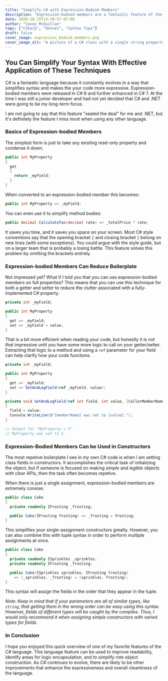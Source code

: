 ```yaml
---
title: "Simplify C# with Expression-Bodied Members"
description: "Expression-bodied members are a fantastic feature of the C# language that simplifies and condenses your code."
date: 2020-10-15T14:39:57-07:00
author: "Casey McQuillan"
tags: ["CSharp", "Dotnet", "Syntax Tips"]
draft: false
cover_image: expression_bodied_members.png
cover_image_alt: "A picture of a C# class with a single string property that uses an expression-bodied member to return a 'thumbs up' emoji."
---
```


## You Can Simplify Your Syntax With Effective Application of These Techniques

C# is a fantastic language because it constantly evolves in a way that simplifies syntax and makes the your code more expressive. Expression-bodied members were released in C# 6 and further enhanced in C# 7. At the time I was still a junior developer and had not yet decided that C# and .NET were going to be my long-term focus. 

I am not going to say that this feature "sealed the deal" for me and .NET, but it's definitely the feature I miss most when using any other language.

### Basics of Expression-bodied Members

The simplest form is just to take any existing read-only property and condense it down.

```csharp
public int MyProperty
{
  get 
  {
    return _myField;
  }
}
```

When converted to an expression-bodied member this becomes:

```csharp
public int MyProperty => _myField;
```

You can even use it to simplify method bodies:

```csharp
public decimal CalculateTax(decimal rate) => _totalPrice * rate;
```

It saves you time, and it saves you space on your screen. Most C# style conventions say that the opening bracket `{` and closing bracket `}` belong on new lines (with some exceptions). You could argue with the style guide, but on a larger team that is probably a losing battle. This feature solves this problem by omitting the brackets entirely.

### Expression-bodied Members Can Reduce Boilerplate

Not impressed yet? What if I told you that you can use expression-bodied members on full properties? This means that you can use this technique for both a getter and setter to reduce the clutter associated with a fully-implemented C# property.

```csharp
private int _myField;

public int MyProperty 
{
  get => _myField; 
  set => _myField = value;  
}
```

That is a bit more efficient when reading your code, but honestly it is not *that* impressive until you have some more logic to call on your getter/setter. Extracting that logic to a method and using a `ref` parameter for your field can help clarify how your code functions.

```csharp
private int _myField;

public int MyProperty
{
  get => _myField;
  set => SetAndLogField(ref _myField, value);
}

private void SetAndLogField(ref int field, int value, [CallerMemberName]string memberName =  "")
{
  field = value;
  Console.WriteLine($"{memberName} was set to {value}.");
}

// Output for "MyProperty = 5"
// MyProperty was set to 5.
```

### Expression-Bodied Members Can be Used in Constructors

The most repetive boilerplate I see in my own C# code is when I am setting class fields in constructors. It accomplishes the critical task of initializing the object, but if someone is focused on making *simple* and *legible* objects with clear APIs, then the task often becomes repetive. 

When there is just a single assignment, expression-bodied members are extremely consise:

```csharp
public class Cake
{
  private readonly IFrosting _frosting;

  public Cake(IFrosting frosting) => _frosting = frosting;
}
```

This simplifies your single-assignment constructors greatly. However, you can also combine this with tuple syntax in order to perform multiple assignments at once. 

```csharp
public class Cake
{
  private readonly ISprinkles _sprinkles;
  private readonly IFrosting _frosting;

  public Cake(ISprinkles sprinkles, IFrosting frosting)
    => (_sprinkles, _frosting) = (sprinkles, frosting);
}
```

This syntax will assign the fields in the order that they appear in the tuple. 

*Note: Keep in mind that if your parameters are all of similar types, like `string`, that getting them in the wrong order can be easy using this syntax. However, fields of different types will be caught by the compiles. Thus, I would only recommend it when assigning simple constructors with varied types for fields.*

### In Conclusion

I hope you enjoyed this quick overview of one of my favorite features of the C# language. This language feature can be used to improve readability, identify areas for logic encapsulation, and to simplify rote object construction. As C# continues to evolve, there are likely to be other improvements that enhance the expressiveness and overall cleanliness of the language.